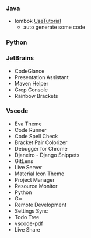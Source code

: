 ### Java
- lombok [UseTutorial](https://www.bilibili.com/video/av95663183)
    - auto generate some code

### Python

### JetBrains
- CodeGlance
- Presentation Assistant
- Maven Helper
- Grep Console
- Rainbow Brackets

### Vscode
- Eva Theme
- Code Runner
- Code Spell Check
- Bracket Pair Colorizer
- Debugger for Chrome
- Djaneiro - Django Snippets
- GitLens
- Live Server
- Material Icon Theme
- Project Manager
- Resource Monitor
- Python
- Go
- Remote Development
- Settings Sync
- Todo Tree
- vscode-pdf
- Live Share